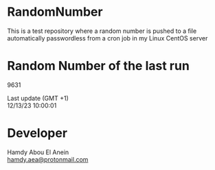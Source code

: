 # RandomNumber    
This is a test repository where a random number is pushed to a file automatically passwordless from a cron job in my Linux CentOS server    
# Random Number of the last run   
9631
      
Last update (GMT +1)    
12/13/23 10:00:01
# Developer    
Hamdy Abou El Anein   
hamdy.aea@protonmail.com
